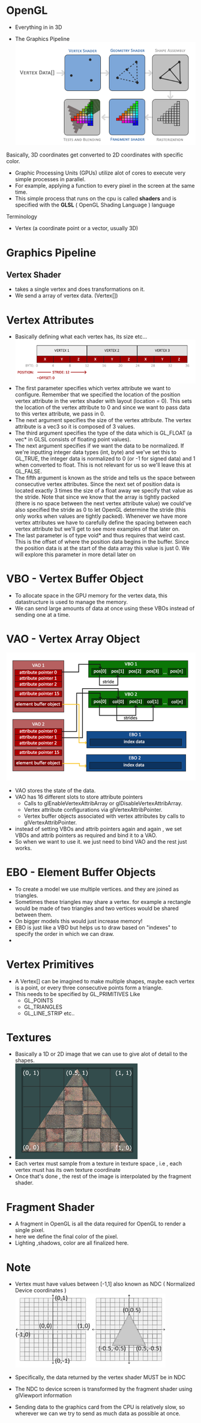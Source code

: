 

# OpenGL

- Everything in in 3D

- The Graphics Pipeline
![Graphics Pipeline](graphics_pipeline.png)


Basically, 3D coordinates get converted to 2D coordinates with specific color.

- Graphic Processing Units (GPUs) utilize alot of cores to execute very simple processes in parallel.
- For example, applying a function to every pixel in the screen at the same time.
- This simple process that runs on the cpu is called **shaders** and is specified with the **GLSL** ( OpenGL Shading Language ) language


Terminology
- Vertex (a coordinate point or a vector, usually 3D)
  


# Graphics Pipeline
## Vertex Shader
- takes a single vertex and does transformations on it.
- We send a array of vertex data. (Vertex[])
# Vertex Attributes
- Basically defining what each vertex has, its size etc...
![alt text](image.png)
- The first parameter specifies which vertex attribute we want to configure. Remember that we specified the location of the position vertex attribute in the vertex shader with layout (location = 0). This sets the location of the vertex attribute to 0 and since we want to pass data to this vertex attribute, we pass in 0.
- The next argument specifies the size of the vertex attribute. The vertex attribute is a vec3 so it is composed of 3 values.
- The third argument specifies the type of the data which is GL_FLOAT (a vec* in GLSL consists of floating point values).
- The next argument specifies if we want the data to be normalized. If we're inputting integer data types (int, byte) and we've set this to GL_TRUE, the integer data is normalized to 0 (or -1 for signed data) and 1 when converted to float. This is not relevant for us so we'll leave this at GL_FALSE.
- The fifth argument is known as the stride and tells us the space between consecutive vertex attributes. Since the next set of position data is located exactly 3 times the size of a float away we specify that value as the stride. Note that since we know that the array is tightly packed (there is no space between the next vertex attribute value) we could've also specified the stride as 0 to let OpenGL determine the stride (this only works when values are tightly packed). Whenever we have more vertex attributes we have to carefully define the spacing between each vertex attribute but we'll get to see more examples of that later on.
- The last parameter is of type void* and thus requires that weird cast. This is the offset of where the position data begins in the buffer. Since the position data is at the start of the data array this value is just 0. We will explore this parameter in more detail later on

# VBO - Vertex Buffer Object
- To allocate space in the GPU memory for the vertex data, this datastructure is used to manage the memory.
- We can send large amounts of data at once using these VBOs instead of sending one at a time.


# VAO - Vertex Array Object

![alt text](image-2.png)

- VAO stores the state of the data.
- VAO has 16 different slots to store attribute pointers
  - Calls to glEnableVertexAttribArray or glDisableVertexAttribArray.
  - Vertex attribute configurations via glVertexAttribPointer.
  - Vertex buffer objects associated with vertex attributes by calls to glVertexAttribPointer.
- instead of setting VBOs and attrib pointers again and again , we set VBOs and attrib pointers as required and bind it to a VAO.
- So when we want to use it. we just need to bind VAO and the rest just works.

# EBO - Element Buffer Objects

- To create a model we use multiple vertices. and they are joined as triangles.
- Sometimes these triangles may share a vertex. for example a rectangle would be made of two triangles and two vertices would be shared between them.
- On bigger models this would just increase memory!
- EBO is just like a VBO but helps us to draw based on "indexes" to specify the order in which we can draw.
- 
# Vertex Primitives
- A Vertex[] can be imagined to make multiple shapes, maybe each vertex is a point, or every three consecutive points form a triangle.
- This needs to be specified by GL_PRIMITIVES Like
    - GL_POINTS
    - GL_TRIANGLES
    - GL_LINE_STRIP etc..
  
# Textures
- Basically a 1D or 2D image that we can use to give alot of detail to the shapes.
- ![alt text](image-3.png)
- Each vertex must sample from a texture in texture space , i.e , each vertex must has its own texture coordinate
- Once that's done , the rest of the image is interpolated by the fragment shader.

# Fragment Shader
- A fragment in OpenGL is all the data required for OpenGL to render a single pixel.
- here we define the final color of the pixel.
- Lighting ,shadows, color are all finalized here.





# Note

- Vertex must have values between [-1,1] also known as NDC ( Normalized Device coordinates )
![NDC-example](ndc_example.png)

- Specifically, the data returned by the vertex shader MUST be in NDC
- The NDC to device screen is transformed by the fragment shader using glViewport information
- Sending data to the graphics card from the CPU is relatively slow, so wherever we can we try to send as much data as possible at once.
